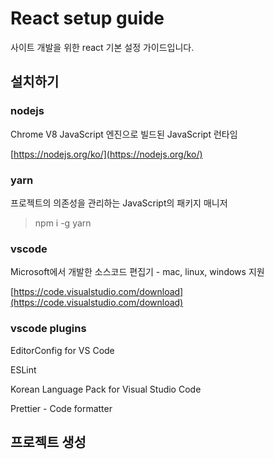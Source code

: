 # React setup guide

사이트 개발을 위한 react 기본 설정 가이드입니다.


## 설치하기

### nodejs

Chrome V8 JavaScript 엔진으로 빌드된 JavaScript 런타임

[https://nodejs.org/ko/](https://nodejs.org/ko/)

### yarn

프로젝트의 의존성을 관리하는 JavaScript의 패키지 매니저

> npm i -g yarn

### vscode

Microsoft에서 개발한 소스코드 편집기 - mac, linux, windows 지원

[https://code.visualstudio.com/download](https://code.visualstudio.com/download)

### vscode plugins

EditorConfig for VS Code

ESLint

Korean Language Pack for Visual Studio Code

Prettier - Code formatter

## 프로젝트 생성

> 




<!--stackedit_data:
eyJoaXN0b3J5IjpbLTE3MDgyMDQ5NzgsLTE5MTU5NTQ0OTldfQ
==
-->
